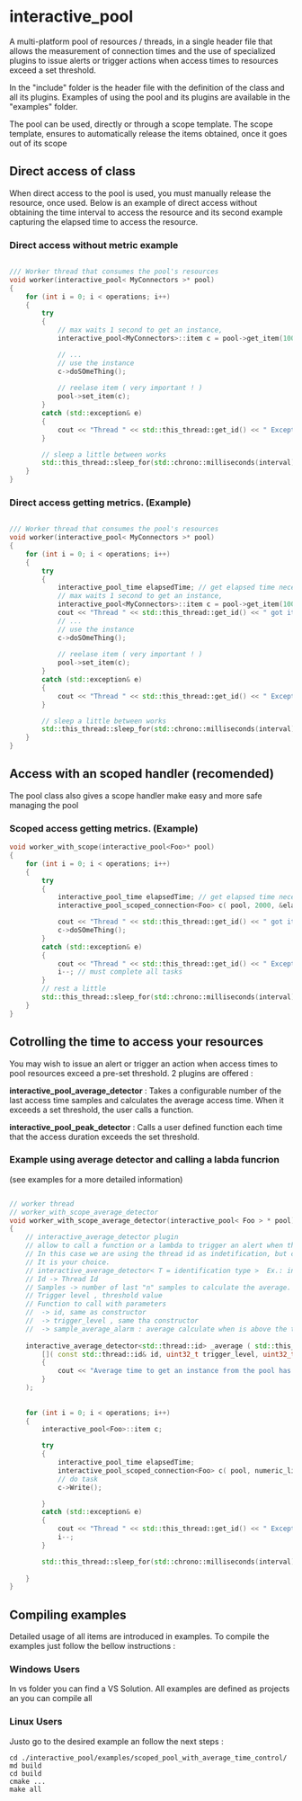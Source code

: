 # interactive_pool
A multi-platform pool of resources / threads, in a single header file that allows the measurement of connection times and the use of specialized plugins
to issue alerts or trigger actions when access times to resources exceed a set threshold.

In the "include" folder is the header file with the definition of the class and all its plugins.
Examples of using the pool and its plugins are available in the "examples" folder.

The pool can be used, directly or through a scope template. The scope template, ensures to automatically release the items obtained, once it goes out of its scope

## Direct access of class

When direct access to the pool is used, you must manually release the resource, once used. Below is an example of direct access without 
obtaining the time interval to access the resource and its second example capturing the elapsed time to access the resource.

### Direct access without metric example
```	cpp

/// Worker thread that consumes the pool's resources 
void worker(interactive_pool< MyConnectors >* pool)
{
	for (int i = 0; i < operations; i++)
	{
		try
		{
			// max waits 1 second to get an instance, 
			interactive_pool<MyConnectors>::item c = pool->get_item(1000);

			// ... 
			// use the instance 
			c->doSOmeThing();
			
			// reelase item ( very important ! )
			pool->set_item(c);
		}
		catch (std::exception& e)
		{
			cout << "Thread " << std::this_thread::get_id() << " Exception " << string(e.what()) << endl;
		}

		// sleep a little between works
		std::this_thread::sleep_for(std::chrono::milliseconds(interval));
	}
}
```

### Direct access getting metrics. (Example)
```	cpp

/// Worker thread that consumes the pool's resources 
void worker(interactive_pool< MyConnectors >* pool)
{
	for (int i = 0; i < operations; i++)
	{
		try
		{
			interactive_pool_time elapsedTime; // get elapsed time necessary to connect
			// max waits 1 second to get an instance, 
			interactive_pool<MyConnectors>::item c = pool->get_item(1000, &elapsedTime);
			cout << "Thread " << std::this_thread::get_id() << " got item in " << elapsedTime.elapsed_time.count() << " ms" << endl;
			// ... 
			// use the instance 
			c->doSOmeThing();
			
			// reelase item ( very important ! )
			pool->set_item(c);
		}
		catch (std::exception& e)
		{
			cout << "Thread " << std::this_thread::get_id() << " Exception " << string(e.what()) << endl;
		}

		// sleep a little between works
		std::this_thread::sleep_for(std::chrono::milliseconds(interval));
	}
}
```


## Access with an scoped handler (recomended)
The pool class also gives a scope handler make easy and more safe managing the pool 

### Scoped access getting metrics. (Example)

```	cpp
void worker_with_scope(interactive_pool<Foo>* pool)
{
	for (int i = 0; i < operations; i++) 
	{
		try
		{
			interactive_pool_time elapsedTime; // get elapsed time necessary to connect
			interactive_pool_scoped_connection<Foo> c( pool, 2000, &elapsedTime );

			cout << "Thread " << std::this_thread::get_id() << " got item in " << elapsedTime.elapsed_time.count() << " ms" << endl;
			c->doSOmeThing();
		}
		catch (std::exception& e)
		{
			cout << "Thread " << std::this_thread::get_id() << " Exception " << string(e.what()) << endl;
			i--; // must complete all tasks 
		}
		// rest a little
		std::this_thread::sleep_for(std::chrono::milliseconds(interval));
	}
}

```

## Cotrolling the time to access your resources
You may wish to issue an alert or trigger an action when access times to pool resources exceed a pre-set threshold.
2 plugins are offered : 

**interactive_pool_average_detector** : Takes a configurable number of the last access time samples and calculates the average access time. 
When it exceeds a set threshold, the user calls a function.

**interactive_pool_peak_detector** : Calls a user defined function each time that the access duration exceeds the set threshold.


### Example using average detector and calling a labda funcrion
(see examples for a more detailed information)

```	cpp

// worker thread 
// worker_with_scope_average_detector
void worker_with_scope_average_detector(interactive_pool< Foo > * pool)
{
	// interactive_average_detector plugin
	// allow to call a function or a lambda to trigger an alert when the average connection time exceeds a configured threshold value
	// In this case we are using the thread id as indetification, but can be a string or othe value to identify the caller or the pool
	// It is your choice.
	// interactive_average_detector< T = identification type >  Ex.: interactive_average_detector<std::string>
	// Id -> Thread Id
	// Samples -> number of last "n" samples to calculate the average.
	// Trigger level , threshold value
	// Function to call with parameters
	//	-> id, same as constructor
	//  -> trigger_level , same tha constructor
	//	-> sample_average_alarm : average calculate when is above the threshold
	
	interactive_average_detector<std::thread::id> _average ( std::this_thread::get_id(), 5, 1300,
		[]( const std::thread::id& id, uint32_t trigger_level, uint32_t sample_average_alarm )
		{
			cout << "Average time to get an instance from the pool has exceeded the threshold (" << trigger_level << "ms) connection time: " << sample_average_alarm << "ms. " << " Informer Thread : " << id << endl;
		}
	);
	
	
	for (int i = 0; i < operations; i++)
	{
		interactive_pool<Foo>::item c;

		try
		{
			interactive_pool_time elapsedTime;
			interactive_pool_scoped_connection<Foo> c( pool, numeric_limits<uint32_t>::max(), &elapsedTime, &_average );
			// do task
			c->Write();

		}
		catch (std::exception& e)
		{
			cout << "Thread " << std::this_thread::get_id() << " Exception " << string(e.what()) << endl;
			i--;
		}

		std::this_thread::sleep_for(std::chrono::milliseconds(interval));
		
	}
}

```

## Compiling examples
Detailed usage of all items are introduced in examples. To compile the examples just follow the bellow instructions :

### Windows Users
In vs folder you can find a VS Solution. All examples are defined as projects an you can compile all 

### Linux Users  
Justo go to the desired example an follow the next steps : 

```
cd ./interactive_pool/examples/scoped_pool_with_average_time_control/
md build
cd build
cmake ...
make all
```

